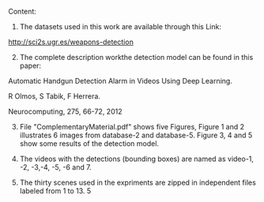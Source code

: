 Content:

1. The datasets used in this work are available through this Link:

  http://sci2s.ugr.es/weapons-detection

2. The complete description workthe detection model can be found in this paper:


  Automatic Handgun Detection Alarm in Videos Using Deep Learning. 


  R Olmos, S Tabik, F Herrera.


  Neurocomputing, 275, 66-72, 2012

3. File "ComplementaryMaterial.pdf" shows five Figures, Figure 1 and 2 illustrates 6 images from database-2 and database-5. Figure 3, 4 and 5 show some results of the detection model.

4. The videos with the detections (bounding boxes) are named as video-1, -2, -3,-4, -5, -6 and 7.  

5. The thirty scenes used in the expriments are zipped in independent files labeled from 1 to 13.
5
